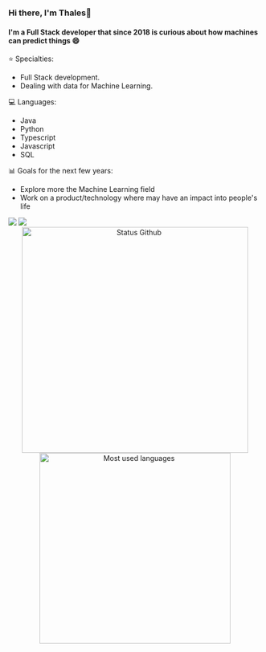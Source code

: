 ### Hi there, I'm Thales👋
#### I'm a Full Stack developer that since 2018 is curious about how machines can predict things 😄

<!--
**soutothales/soutothales** is a ✨ _special_ ✨ repository because its `README.md` (this file) appears on your GitHub profile.

Here are some ideas to get you started:

- 🔭 I’m currently working on ...
- 🌱 I’m currently learning ...
- 👯 I’m looking to collaborate on ...
- 🤔 I’m looking for help with ...
- 💬 Ask me about ...
- 📫 How to reach me: ...
- 😄 Pronouns: ...
- ⚡ Fun fact: ...
-->

⭐ Specialties:
- Full Stack development.
- Dealing with data for Machine Learning.

💻 Languages:
- Java
- Python
- Typescript
- Javascript
- SQL

📊 Goals for the next few years:
- Explore more the Machine Learning field
- Work on a product/technology where may have an impact into people's life

<div>
  <a href="https://instagram.com/thales.souto" target="_blank"><img src="https://img.shields.io/badge/-Instagram-%23E4405F?style=for-the-badge&logo=instagram&logoColor=white" target="_blank"></a>
  <a href="https://www.linkedin.com/in/soutothales/" target="_blank"><img src="https://img.shields.io/badge/-LinkedIn-%230077B5?style=for-the-badge&logo=linkedin&logoColor=white" target="_blank"></a> 
</div>

<div align="center">
<img width="450em" alt="Status Github" src="https://github-readme-stats.vercel.app/api?username=soutothales&show_icons=true&theme=dracula" />
<img width="380em" alt="Most used languages" src="https://github-readme-stats.vercel.app/api/top-langs/?username=soutothales&layout=compact&theme=dracula"/>
</div>
